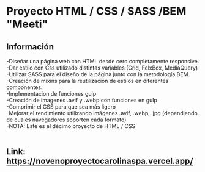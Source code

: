 # Proyecto HTML / CSS / SASS /BEM "Meeti"


## Información

-Diseñar una página web con HTML desde cero  completamente responsive. <br>
-Dar estilo con Css utilizado distintas variables (Grid, FelxBox, MediaQuery)<br>
-Utilizar SASS para el diseño de la página junto con la metodología BEM.<br>
-Creación de mixins para la reutilización de estilos en diferentes componentes.<br>
-Implementacion de funciones gulp<br>
-Creación de imagenes .avif y .webp con funciones en gulp<br>
-Comprimir el CSS para que sea más ligero<br>
-Mejorar el rendimiento utilizando imágenes .avif, .webp, .jpg (dependiendo de cuales navegadores soporten cada formato)<br>
-NOTA: Este es el décimo proyecto de HTML / CSS
<br><br>



## Link:  https://novenoproyectocarolinaspa.vercel.app/
